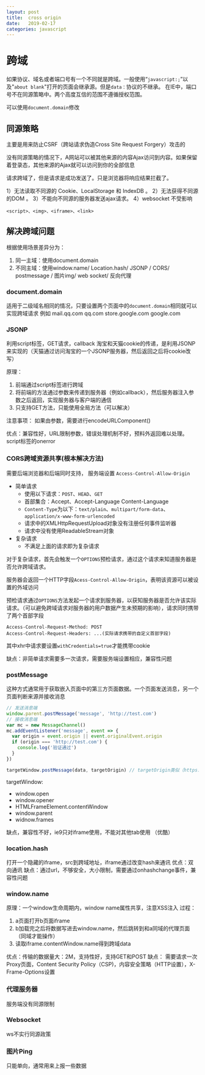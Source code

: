 ```yaml
---
layout: post
title:  cross origin
date:   2019-02-17
categories: javascript
---
```


# 跨域

如果协议、域名或者端口号有一个不同就是跨域。一般使用“`javascript:;`”以及"`about blank`"打开的页面会继承源。但是`data：`协议的不继承。
在IE中，端口号不在同源策略中。两个高度互信的范围不遵循授权范围。

可以使用`document.domain`修改

## 同源策略
主要是用来防止CSRF（跨站请求伪造Cross Site Request Forgery）攻击的

没有同源策略的情况下，A网站可以被其他来源的内容Ajax访问到内容。如果保留着登录态，其他来源的Ajax就可以访问到你的全部信息

请求跨域了，但是请求是成功发送了。只是浏览器将响应结果拦截了。

1）无法读取不同源的 Cookie、LocalStorage 和 IndexDB 。
2）无法获得不同源的DOM 。
3）不能向不同源的服务器发送ajax请求。
4）websocket 不受影响

`<script>、<img>、<iframe>、<link>`

## 解决跨域问题

根据使用场景差异分为：
1. 同一主域：使用document.domain
2. 不同主域：使用window.name/ Location.hash/ JSONP / CORS/ postmessage / 图片img/ web socket/ 反向代理

### document.domain
适用于二级域名相同的情况，只要设置两个页面中的`document.domain`相同就可以实现跨域请求
例如 mail.qq.com qq.com
store.google.com google.com


### JSONP
利用script标签，GET请求，callback
淘宝和天猫cookie的传递，是利用JSONP来实现的（天猫通过访问淘宝的一个JSONP服务器，然后返回之后将cookie改写）

原理：
1. 前端通过script标签进行跨域
2. 将前端的方法通过参数来传递到服务器（例如callback），然后服务器注入参数之后返回，实现服务器与客户端的通信
3. 只支持GET方法，只能使用全局方法（可以解决）

注意事项：
如果由参数，需要进行encodeURLComponent()

优点：兼容性好，URL限制参数，错误处理机制不好，预料外返回难以处理。script标签的onerror

### CORS跨域资源共享(根本解决方法)
需要后端浏览器和后端同时支持，
服务端设置 `Access-Control-Allow-Origin`

- 简单请求
  - 使用以下请求：`POST`、`HEAD`、`GET`
  - 首部集合：Accept、Accept-Language Content-Language
  - `Content-Type`为以下：`text/plain`、`multipart/form-data`、`application/x-www-form-urlencoded`
  - 请求中的XMLHttpRequestUpload对象没有注册任何事件监听器
  - 请求中没有使用ReadableStream对象
- 复杂请求
  - 不满足上面的请求即为复杂请求

对于复杂请求，首先会触发一个`OPTIONS`预检请求，通过这个请求来知道服务器是否允许跨域请求。

服务器会返回一个HTTP字段`Acess-Control-Allow-Origin`，表明该资源可以被设置的外域访问

预检请求通过`OPTIONS`方法发起一个请求到服务器，以获知服务器是否允许该实际请求。（可以避免跨域请求对服务器的用户数据产生未预期的影响），请求同时携带了两个首部字段
```http
Access-Control-Request-Method: POST
Access-Control-Request-Headers: ...(实际请求携带的自定义首部字段)
```

其中xhr中请求要设置`withCredentials=true`才能携带cookie

缺点：非简单请求需要多一次请求，需要服务端设置相应，兼容性问题

### postMessage
这种方式通常用于获取嵌入页面中的第三方页面数据。一个页面发送消息，另一个页面判断来源并接收消息
```js
// 发送消息端
window.parent.postMessage('message', 'http://test.com')
// 接收消息端
var mc = new MessageChannel()
mc.addEventListener('message', event => {
  var origin = event.origin || event.originalEvent.origin
  if (origin === 'http://test.com') {
    console.log('验证通过')
  }
})

targetWindow.postMessage(data, targetOrigin) // targetOrigin类似（https://google.com）
```
targetWindow:
- window.open
- window.opener
- HTMLFrameElement.contentWindow
- window.parent
- widnow.frames

缺点，兼容性不好，ie9只对iframe使用，不能对其他tab使用
（优酷）

### location.hash
打开一个隐藏的iframe，src到跨域地址，iframe通过改变hash来通讯
优点：双向通讯
缺点：通过url，不够安全，大小限制，需要通过onhashchange事件，兼容性问题

### window.name
原理：一个window生命周期内，window name属性共享，注意XSS注入
过程：
1. a页面打开b页面iframe
2. b加载完之后将数据写进去window.name，然后跳转到和a同域的代理页面（同域才能操作）
3. 读取iframe.contentWindow.name得到跨域data

优点：传输的数据量大：2M，支持性好，支持GET和POST
缺点： 需要请求一次Proxy页面，Content Security Policy（CSP)，内容安全策略（HTTP设置），X-Frame-Options设置

### 代理服务器
服务端没有同源限制

### Websocket
ws不实行同源政策

### 图片Ping
只能单向，通常用来上报一些数据